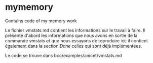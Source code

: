 # mymemory
Contains code of my memory work

Le fichier vmstats.md contient les informations sur le travail à faire. Il présente d'abord les informations que nous avons en sortie de la commande vmstats et que nous essayons de reproduire ici; il contient également dans la section *Done* celles qui sont déjà implémentées.

Le code se trouve dans bcc/examples/anicet/vmstats.md
